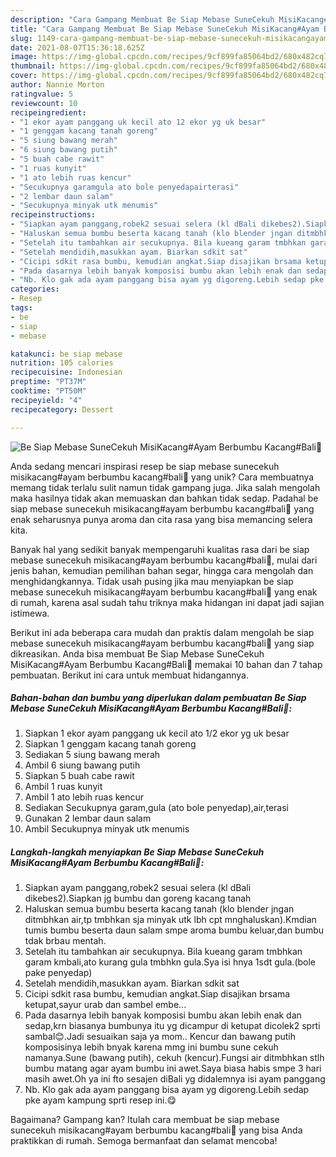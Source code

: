 ```yaml
---
description: "Cara Gampang Membuat Be Siap Mebase SuneCekuh MisiKacang#Ayam Berbumbu Kacang#Bali🙏, Bisa Manjain Lidah"
title: "Cara Gampang Membuat Be Siap Mebase SuneCekuh MisiKacang#Ayam Berbumbu Kacang#Bali🙏, Bisa Manjain Lidah"
slug: 1149-cara-gampang-membuat-be-siap-mebase-sunecekuh-misikacangayam-berbumbu-kacangbali-bisa-manjain-lidah
date: 2021-08-07T15:36:18.625Z
image: https://img-global.cpcdn.com/recipes/9cf899fa85064bd2/680x482cq70/be-siap-mebase-sunecekuh-misikacangayam-berbumbu-kacangbali-foto-resep-utama.jpg
thumbnail: https://img-global.cpcdn.com/recipes/9cf899fa85064bd2/680x482cq70/be-siap-mebase-sunecekuh-misikacangayam-berbumbu-kacangbali-foto-resep-utama.jpg
cover: https://img-global.cpcdn.com/recipes/9cf899fa85064bd2/680x482cq70/be-siap-mebase-sunecekuh-misikacangayam-berbumbu-kacangbali-foto-resep-utama.jpg
author: Nannie Morton
ratingvalue: 5
reviewcount: 10
recipeingredient:
- "1 ekor ayam panggang uk kecil ato 12 ekor yg uk besar"
- "1 genggam kacang tanah goreng"
- "5 siung bawang merah"
- "6 siung bawang putih"
- "5 buah cabe rawit"
- "1 ruas kunyit"
- "1 ato lebih ruas kencur"
- "Secukupnya garamgula ato bole penyedapairterasi"
- "2 lembar daun salam"
- "Secukupnya minyak utk menumis"
recipeinstructions:
- "Siapkan ayam panggang,robek2 sesuai selera (kl dBali dikebes2).Siapkan jg bumbu dan goreng kacang tanah"
- "Haluskan semua bumbu beserta kacang tanah (klo blender jngan ditmbhkan air,tp tmbhkan sja minyak utk lbh cpt mnghaluskan).Kmdian tumis bumbu beserta daun salam smpe aroma bumbu keluar,dan bumbu tdak brbau mentah."
- "Setelah itu tambahkan air secukupnya. Bila kueang garam tmbhkan garam kmbali,ato kurang gula tmbhkn gula.Sya isi hnya 1sdt gula.(bole pake penyedap)"
- "Setelah mendidih,masukkan ayam. Biarkan sdkit sat"
- "Cicipi sdkit rasa bumbu, kemudian angkat.Siap disajikan brsama ketupat,sayur urab dan sambel embe..."
- "Pada dasarnya lebih banyak komposisi bumbu akan lebih enak dan sedap,krn biasanya bumbunya itu yg dicampur di ketupat dicolek2 sprti sambal😊.Jadi sesuaikan saja ya mom.. Kencur dan bawang putih komposisinya lebih bnyak karena mmg ini bumbu sune cekuh namanya.Sune (bawang putih), cekuh (kencur).Fungsi air ditmbhkan stlh bumbu matang agar ayam bumbu ini awet.Saya biasa habis smpe 3 hari masih awet.Oh ya ini fto sesajen diBali yg didalemnya isi ayam panggang"
- "Nb. Klo gak ada ayam panggang bisa ayam yg digoreng.Lebih sedap pke ayam kampung sprti resep ini.😋"
categories:
- Resep
tags:
- be
- siap
- mebase

katakunci: be siap mebase 
nutrition: 105 calories
recipecuisine: Indonesian
preptime: "PT37M"
cooktime: "PT50M"
recipeyield: "4"
recipecategory: Dessert

---
```



![Be Siap Mebase SuneCekuh MisiKacang#Ayam Berbumbu Kacang#Bali🙏](https://img-global.cpcdn.com/recipes/9cf899fa85064bd2/680x482cq70/be-siap-mebase-sunecekuh-misikacangayam-berbumbu-kacangbali-foto-resep-utama.jpg)

Anda sedang mencari inspirasi resep be siap mebase sunecekuh misikacang#ayam berbumbu kacang#bali🙏 yang unik? Cara membuatnya memang tidak terlalu sulit namun tidak gampang juga. Jika salah mengolah maka hasilnya tidak akan memuaskan dan bahkan tidak sedap. Padahal be siap mebase sunecekuh misikacang#ayam berbumbu kacang#bali🙏 yang enak seharusnya punya aroma dan cita rasa yang bisa memancing selera kita.

Banyak hal yang sedikit banyak mempengaruhi kualitas rasa dari be siap mebase sunecekuh misikacang#ayam berbumbu kacang#bali🙏, mulai dari jenis bahan, kemudian pemilihan bahan segar, hingga cara mengolah dan menghidangkannya. Tidak usah pusing jika mau menyiapkan be siap mebase sunecekuh misikacang#ayam berbumbu kacang#bali🙏 yang enak di rumah, karena asal sudah tahu triknya maka hidangan ini dapat jadi sajian istimewa.




Berikut ini ada beberapa cara mudah dan praktis dalam mengolah be siap mebase sunecekuh misikacang#ayam berbumbu kacang#bali🙏 yang siap dikreasikan. Anda bisa membuat Be Siap Mebase SuneCekuh MisiKacang#Ayam Berbumbu Kacang#Bali🙏 memakai 10 bahan dan 7 tahap pembuatan. Berikut ini cara untuk membuat hidangannya.

<!--inarticleads1-->

##### Bahan-bahan dan bumbu yang diperlukan dalam pembuatan Be Siap Mebase SuneCekuh MisiKacang#Ayam Berbumbu Kacang#Bali🙏:

1. Siapkan 1 ekor ayam panggang uk kecil ato 1/2 ekor yg uk besar
1. Siapkan 1 genggam kacang tanah goreng
1. Sediakan 5 siung bawang merah
1. Ambil 6 siung bawang putih
1. Siapkan 5 buah cabe rawit
1. Ambil 1 ruas kunyit
1. Ambil 1 ato lebih ruas kencur
1. Sediakan Secukupnya garam,gula (ato bole penyedap),air,terasi
1. Gunakan 2 lembar daun salam
1. Ambil Secukupnya minyak utk menumis




<!--inarticleads2-->

##### Langkah-langkah menyiapkan Be Siap Mebase SuneCekuh MisiKacang#Ayam Berbumbu Kacang#Bali🙏:

1. Siapkan ayam panggang,robek2 sesuai selera (kl dBali dikebes2).Siapkan jg bumbu dan goreng kacang tanah
1. Haluskan semua bumbu beserta kacang tanah (klo blender jngan ditmbhkan air,tp tmbhkan sja minyak utk lbh cpt mnghaluskan).Kmdian tumis bumbu beserta daun salam smpe aroma bumbu keluar,dan bumbu tdak brbau mentah.
1. Setelah itu tambahkan air secukupnya. Bila kueang garam tmbhkan garam kmbali,ato kurang gula tmbhkn gula.Sya isi hnya 1sdt gula.(bole pake penyedap)
1. Setelah mendidih,masukkan ayam. Biarkan sdkit sat
1. Cicipi sdkit rasa bumbu, kemudian angkat.Siap disajikan brsama ketupat,sayur urab dan sambel embe...
1. Pada dasarnya lebih banyak komposisi bumbu akan lebih enak dan sedap,krn biasanya bumbunya itu yg dicampur di ketupat dicolek2 sprti sambal😊.Jadi sesuaikan saja ya mom.. Kencur dan bawang putih komposisinya lebih bnyak karena mmg ini bumbu sune cekuh namanya.Sune (bawang putih), cekuh (kencur).Fungsi air ditmbhkan stlh bumbu matang agar ayam bumbu ini awet.Saya biasa habis smpe 3 hari masih awet.Oh ya ini fto sesajen diBali yg didalemnya isi ayam panggang
1. Nb. Klo gak ada ayam panggang bisa ayam yg digoreng.Lebih sedap pke ayam kampung sprti resep ini.😋




Bagaimana? Gampang kan? Itulah cara membuat be siap mebase sunecekuh misikacang#ayam berbumbu kacang#bali🙏 yang bisa Anda praktikkan di rumah. Semoga bermanfaat dan selamat mencoba!
